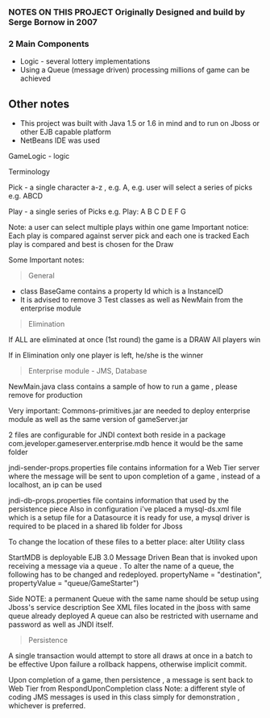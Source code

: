### NOTES ON THIS PROJECT Originally Designed and build by Serge Bornow in 2007

### 2 Main Components 
 - Logic - several lottery implementations
 - Using a Queue (message driven) processing millions of game can be achieved 


## Other notes

 - This project was built with Java 1.5 or 1.6 in mind and to run on Jboss or other EJB capable platform
 - NetBeans IDE was used


GameLogic - logic

Terminology

Pick - a single character a-z , e.g. A, e.g. user will select a series of picks e.g. ABCD

Play - a single series of Picks e.g. Play: A B C D E F G

Note: a user can select multiple plays within one game
 Important notice: 
   Each play is compared against server pick and each one is tracked
   Each play is compared and best is chosen for the Draw


Some Important notes:

> General

- class BaseGame contains a property Id which is a InstanceID
- It is advised to remove 3 Test classes as well as NewMain from the enterprise module


> Elimination

If ALL are eliminated at once (1st round) 
the game is a DRAW 
All players win

If in Elimination only one player is left, he/she is the winner


> Enterprise module - JMS, Database

NewMain.java class contains a sample of how to run a game , please remove for production

Very important:
Commons-primitives.jar are needed to deploy enterprise module as well as the same version of gameServer.jar


2 files are configurable for JNDI context
both reside in a package com.jeveloper.gameserver.enterprise.mdb  hence it would be the same folder

jndi-sender-props.properties file contains information for a Web Tier server where the message will be sent to upon
completion of a game , instead of a localhost, an ip can be used

jndi-db-props.properties file contains information that used by the persistence piece 
Also in configuration i've placed a mysql-ds.xml file which is a setup file for a Datasource
it is ready for use, a mysql driver is required to be placed in a shared lib folder for Jboss 

To change the location of these files to a better place: alter Utility class

StartMDB is deployable EJB 3.0 Message Driven Bean that is invoked upon receiving a message via
a queue .
To alter the name of a queue, the following has to be changed and redeployed.
propertyName = "destination", propertyValue = "queue/GameStarter")

Side NOTE: a permanent Queue with the same name should be setup using Jboss's service description 
See XML files located in the jboss with same queue already deployed
A queue can also be restricted with username and password as well as JNDI itself.

> Persistence

A single transaction would attempt to store all draws at once in a batch to be effective
Upon failure a rollback happens, otherwise implicit commit.


Upon completion of a game, then persistence , a message is sent back to Web Tier 
from RespondUponCompletion class 
Note: a different style of coding JMS messages is used in this class simply for demonstration , whichever is preferred.





    